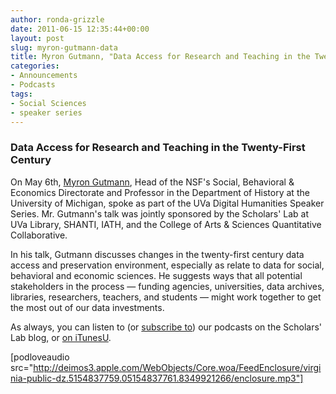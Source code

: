 ```yaml
---
author: ronda-grizzle
date: 2011-06-15 12:35:44+00:00
layout: post
slug: myron-gutmann-data
title: Myron Gutmann, "Data Access for Research and Teaching in the Twenty-First Century"
categories:
- Announcements
- Podcasts
tags:
- Social Sciences
- speaker series
---
```


### Data Access for Research and Teaching in the Twenty-First Century


On May 6th, [Myron Gutmann](http://www.nsf.gov/news/news_summ.jsp?cntn_id=115316&org=OLPA&from=news), Head of the NSF's Social, Behavioral & Economics Directorate and Professor in the Department of History at the University of Michigan, spoke as part of the UVa Digital Humanities Speaker Series.  Mr. Gutmann's talk was jointly sponsored by the Scholars' Lab at UVa Library, SHANTI, IATH, and the College of Arts & Sciences Quantitative Collaborative.

In his talk, Gutmann discusses changes in the twenty-first century data access and preservation environment, especially as relate to data for social, behavioral and economic sciences. He suggests ways that all potential stakeholders in the process &mdash; funding agencies, universities, data archives, libraries, researchers, teachers, and students &mdash; might work together to get the most out of our data investments.

As always, you can listen to (or [subscribe to](http://www.scholarslab.org/category/podcasts/)) our podcasts on the Scholars' Lab blog, or [on iTunesU](http://www.google.com/url?sa=t&source=web&cd=1&ved=0CBUQFjAA&url=http%3A%2F%2Fitunes.apple.com%2Fus%2Fitunes-u%2Fscholars-lab-speaker-series%2Fid401906619&rct=j&q=scholars%27%20lab%20itunes&ei=FI61TdiZNo-Dtge0g_3pDg&usg=AFQjCNGGTBvTY5QpL9aRCKh7rjEOtlLAUQ&sig2=KBrhIc1DK814RPqoAB85Tg&cad=rja).

[podloveaudio src="http://deimos3.apple.com/WebObjects/Core.woa/FeedEnclosure/virginia-public-dz.5154837759.05154837761.8349921266/enclosure.mp3"]
